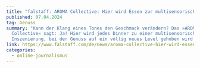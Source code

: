 ```yaml
---
title: "falstaff: AROMA Collective: Hier wird Essen zur multisensorischen Kunst"
published: 07.04.2024
tag: Genuss
summary: "Kann der Klang eines Tones den Geschmack verändern? Das »AROMA
  Collective« sagt: Ja! Hier wird jedes Dinner zu einer multisensorischen
  Inszenierung, bei der Genuss auf ein völlig neues Level gehoben wird."
link: https://www.falstaff.com/de/news/aroma-collective-hier-wird-essen-zur-multisensorischen-kunst
categories:
  - online-journalismus
---
```

